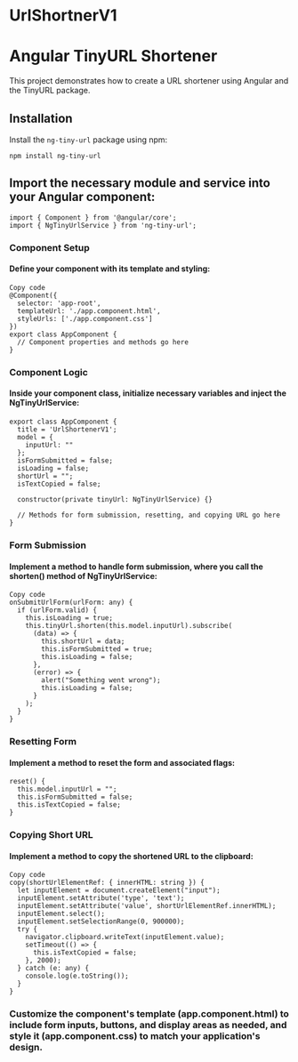 # UrlShortnerV1

# Angular TinyURL Shortener

This project demonstrates how to create a URL shortener using Angular and the TinyURL package.

## Installation

Install the `ng-tiny-url` package using npm:

```=
npm install ng-tiny-url
```


## Import the necessary module and service into your Angular component:

```
import { Component } from '@angular/core';
import { NgTinyUrlService } from 'ng-tiny-url';
```

### Component Setup
#### Define your component with its template and styling:

```
Copy code
@Component({
  selector: 'app-root',
  templateUrl: './app.component.html',
  styleUrls: ['./app.component.css']
})
export class AppComponent {
  // Component properties and methods go here
}

```


### Component Logic
#### Inside your component class, initialize necessary variables and inject the NgTinyUrlService:

```
export class AppComponent {
  title = 'UrlShortenerV1';
  model = {
    inputUrl: ""
  };
  isFormSubmitted = false;
  isLoading = false;
  shortUrl = "";
  isTextCopied = false;

  constructor(private tinyUrl: NgTinyUrlService) {}

  // Methods for form submission, resetting, and copying URL go here
}
```
### Form Submission
#### Implement a method to handle form submission, where you call the shorten() method of NgTinyUrlService:

```
Copy code
onSubmitUrlForm(urlForm: any) {
  if (urlForm.valid) {
    this.isLoading = true;
    this.tinyUrl.shorten(this.model.inputUrl).subscribe(
      (data) => {
        this.shortUrl = data;
        this.isFormSubmitted = true;
        this.isLoading = false;
      },
      (error) => {
        alert("Something went wrong");
        this.isLoading = false;
      }
    );
  }
}

```

### Resetting Form
#### Implement a method to reset the form and associated flags:

```
reset() {
  this.model.inputUrl = "";
  this.isFormSubmitted = false;
  this.isTextCopied = false;
}
```
### Copying Short URL
#### Implement a method to copy the shortened URL to the clipboard:

```
Copy code
copy(shortUrlElementRef: { innerHTML: string }) {
  let inputElement = document.createElement("input");
  inputElement.setAttribute('type', 'text');
  inputElement.setAttribute('value', shortUrlElementRef.innerHTML);
  inputElement.select();
  inputElement.setSelectionRange(0, 900000);
  try {
    navigator.clipboard.writeText(inputElement.value);
    setTimeout(() => {
      this.isTextCopied = false;
    }, 2000);
  } catch (e: any) {
    console.log(e.toString());
  }
}
```
### Customize the component's template (app.component.html) to include form inputs, buttons, and display areas as needed, and style it (app.component.css) to match your application's design.

